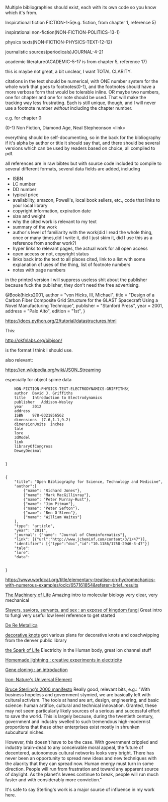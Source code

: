 



Multiple bibliographies should exist, each with its own code so you know which it's from.

Inspirational fiction FICTION-1-5(e.g. fiction, from chapter 1, reference 5)


inspirational non-fiction(NON-FICTION-POLITICS-13-1)

physics texts(NON-FICTION-PHYSICS-TEXT-12-12)

journalistic sources(periodicals)JOURNAL-4-21

academic literature(ACADEMIC-5-17 is from chapter 5, reference 17)

this is maybe not great, a bit unclear, I want TOTAL CLARITY. 

citations in the text should be numerical, with ONE number system for the whole work that goes to footnotes(0-1), and the footnotes should have a more verbose form that would be tolerable inline.  OR maybe two numbers, one for chapter and one for note should be used.  That will make the tracking way less frustrating.  Each is still unique, though, and I will never use a footnote number *without* including the chapter number.  

e.g. for chapter 0:

(0-1) Non Fiction, Diamond Age, Neal Stepheonson \<link\> 



everything should be self-documenting, so in the back for the bibliography if it's alpha by author or title it should say that, and there should be several versions which can be used by readers based on choice, all compiled to pdf. 


all references are in raw bibtex but with source code included to compile to several different formats, several data fields are added, including

* ISBN
* LC number
* DD number
* typical price
* availability, amazon, Powell's, local book sellers, etc., code that links to your local library
* copyright information, expiration date
* size and weight 
* why the cited work is relevant to my text
* summary of the work
* author's level of familiarity with the work(did I read the whole thing, once or many times,did I write it, did I just skim it, did I use this as a reference from another work?)
* hyper links to relevant pages, the actual work for all open access
* open access or not, copyright status
* links back into the text to all places cited, link to a list with some explanation of uses of the thing, list of footnote numbers
* notes with page numbers 

in the printed version I will suppress useless shit about the publisher because fuck the publisher, they don't need the free advertising.


@Book{hicks2001,
 author    = "von Hicks, III, Michael",
 title     = "Design of a Carbon Fiber Composite Grid Structure for the GLAST
              Spacecraft Using a Novel Manufacturing Technique",
 publisher = "Stanford Press",
 year      =  2001,
 address   = "Palo Alto",
 edition   = "1st",
}

<https://docs.python.org/2/tutorial/datastructures.html>

This:

<http://okfnlabs.org/bibjson/>

is the format I think I should use.

also relevant:

https://en.wikipedia.org/wiki/JSON_Streaming

especially for object spime data

    	NON-FICTION-PHYSICS-TEXT-ELECTRODYNAMICS-GRIFFITHS{
		author	David J. Griffiths
		title	Introduction to Electrodynamics
		publisher	Addison-Wesley
		year	2012
		address 
		ISBN	978-0321856562
		dimensions	(7.6,1.1,9.2)
		dimensionUnits	inches
		tale
		lore
		3dModel
		link
	    libraryOfCongress
    	DeweyDecimal
	

    } 


    {
        "title": "Open Bibliography for Science, Technology and Medicine",
        "author":[
            {"name": "Richard Jones"},
            {"name": "Mark MacGillivray"},
            {"name": "Peter Murray-Rust"},
            {"name": "Jim Pitman"},
            {"name": "Peter Sefton"},
            {"name": "Ben O'Steen"},
            {"name": "William Waites"}
        ],
        "type": "article",
        "year": "2011",
        "journal": {"name": "Journal of Cheminformatics"},
        "link": [{"url":"http://www.jcheminf.com/content/3/1/47"}],
        "identifier": [{"type":"doi","id":"10.1186/1758-2946-3-47"}]
        "tale":
        "lore":
        "data":
        
       
    }
    
    
    
<https://www.worldcat.org/title/elementary-treatise-on-hydromechanics-with-numerous-examples/oclc/657161854&referer=brief_results>


[The Machinery of Life](http://www.worldcat.org/oclc/25787303)
Amazing intro to molecular biology very clear, very mechanical


[Slayers, saviors, servants, and sex : an expose of kingdom fungi](http://www.worldcat.org/oclc/44683496)
Great intro to fungi very useful low level reference to get started

[De Re Metallica](http://www.worldcat.org/oclc/3117789)

[decorative knots](http://www.worldcat.org/oclc/41021593)
got various plans for decorative knots and coachwipping from the denver public library

[the Spark of Life](http://www.worldcat.org/oclc/783160332)
Electricity in the Human body, great ion channel stuff

[Homemade lightning : creative experiments in electricity](http://www.worldcat.org/oclc/47126824)

[Gene cloning : an introduction](http://www.worldcat.org/oclc/41214416)

[Iron: Nature's Universal Element](https://www.worldcat.org/title/iron-natures-universal-element-why-people-need-iron-animals-make-magnets/oclc/42761950&referer=brief_results)

[Bruce Sterling's 2000 manifesto](http://www.viridiandesign.org/manifesto.html)
Really good, relevant bits, e.g.:
"With business hopeless and government stymied, we are basically left with cultural activism. The tools at hand are art, design, engineering, and basic science: human artifice, cultural and technical innovation. Granted, these may not seem particularly likely sources of a serious and successful effort to save the world. This is largely because, during the twentieth century, government and industry swelled to such tremendous high-modernist proportions that these other enterprises exist mostly in shrunken subcultural niches.

However, this doesn't have to be the case. With government crippled and industry brain-dead to any conceivable moral appeal, the future of decentered, autonomous cultural networks looks very bright. There has never been an opportunity to spread new ideas and new techniques with the alacrity that they can spread now. Human energy must turn in some direction. People will run from frustration and toward any apparent source of daylight. As the planet's levees continue to break, people will run much faster and with considerably more conviction."

It's safe to say Sterling's work is a major source of influence in my work here.